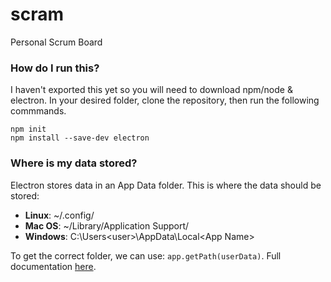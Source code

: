 # scram
Personal Scrum Board

### How do I run this?
I haven't exported this yet so you will need to download npm/node & electron. In your desired folder, clone the repository, then run the following commmands.
```
npm init
npm install --save-dev electron
```


### Where is my data stored?
Electron stores data in an App Data folder. This is where the data should be stored:
* **Linux**: ~/.config/<App Name>
* **Mac OS**: ~/Library/Application Support/<App Name>
* **Windows**: C:\Users\<user>\AppData\Local\<App Name>

To get the correct folder, we can use: ```app.getPath(userData)```. Full documentation [here](https://github.com/electron/electron/blob/master/docs/api/app.md#appgetpathname).
